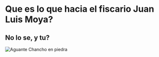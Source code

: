 # Que es lo que hacia el fiscario Juan Luis Moya?
## No lo se, y tu?

![Aguante Chancho en piedra](https://external-content.duckduckgo.com/iu/?u=https%3A%2F%2Fwww.rockandpop.cl%2Fwp-content%2Fuploads%2F2019%2F07%2Fchancho-en-piedra-3.jpg&f=1&nofb=1&ipt=886735cff4cd4edb2e2f3ffc5f569b5518afcb009b1127c3244672ebb23a44fc&ipo=images)
